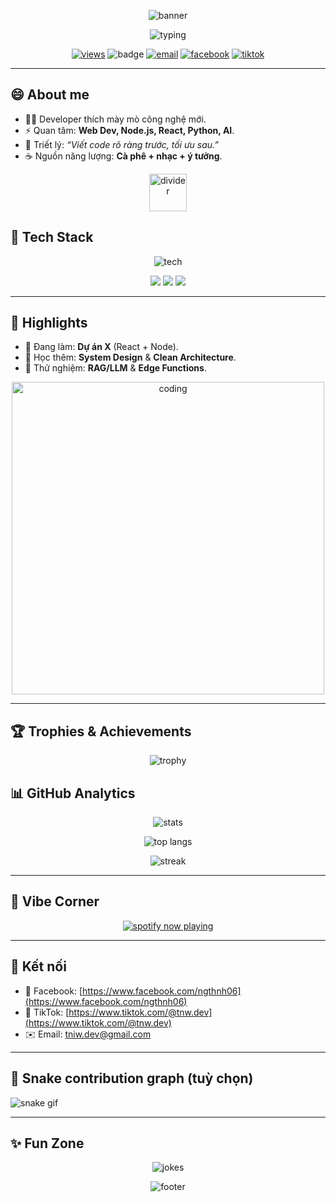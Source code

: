 <!--
🔧 Đã cá nhân hoá với thông tin của bạn (NgNhi2006).
-->

<!-- Banner động (capsule-render) -->

<p align="center">
  <img src="https://capsule-render.vercel.app/api?type=waving&height=220&text=Hello%20I'm%20NgNhi2006%20👋&fontAlign=50&fontAlignY=40&color=0:8A2BE2,100:00FFFF&animation=fadeIn" alt="banner" />
</p>

<!-- Typing SVG -->

<p align="center">
  <img src="https://readme-typing-svg.demolab.com?font=Fira+Code&pause=1200&center=true&vCenter=true&width=700&lines=Fullstack+Developer+%F0%9F%92%BB;Y%C3%AAu+Open+Source+%26+AI+%E2%9C%A8;C%C3%A0+ph%C3%AA+%2B+Code+%3D+%E2%9D%A4%EF%B8%8F;Welcome+to+my+GitHub!" alt="typing" />
</p>

<!-- Badges & stats quick row -->

<p align="center">
  <a href="https://github.com/NgNhi2006"><img src="https://komarev.com/ghpvc/?username=NgNhi2006&style=for-the-badge" alt="views"/></a>
  <img src="https://img.shields.io/badge/Code-Love-blueviolet?style=for-the-badge" alt="badge"/>
  <a href="mailto:tniw.dev@gmail.com"><img src="https://img.shields.io/badge/Email-contact-informational?style=for-the-badge&logo=gmail" alt="email"/></a>
  <a href="https://www.facebook.com/ngthnh06"><img src="https://img.shields.io/badge/Facebook-Connect-blue?style=for-the-badge&logo=facebook&logoColor=white" alt="facebook"/></a>
  <a href="https://www.tiktok.com/@tnw.dev"><img src="https://img.shields.io/badge/TikTok-Follow-black?style=for-the-badge&logo=tiktok" alt="tiktok"/></a>
</p>

---

## 😄 About me

* 🧑‍💻 Developer thích mày mò công nghệ mới.
* ⚡ Quan tâm: **Web Dev, Node.js, React, Python, AI**.
* 🧩 Triết lý: *“Viết code rõ ràng trước, tối ưu sau.”*
* ☕ Nguồn năng lượng: **Cà phê + nhạc + ý tưởng**.

<!-- Divider GIF -->

<p align="center">
  <img src="https://i.gifer.com/7scF.gif" height="60" alt="divider"/>
</p>

## 🧰 Tech Stack

<p align="center">
  <img src="https://skillicons.dev/icons?i=html,css,js,ts,react,next,nodejs,express,python,cpp,java,spring,tailwind,materialui,vite,webpack,git,github,vercel,netlify,mysql,postgres,mongodb,redis,docker,linux,vscode&perline=12" alt="tech"/>
</p>

<!-- Animated badges row -->

<p align="center">
  <img src="https://img.shields.io/badge/Focus-Performance%20%26%20DX-ff69b4?style=for-the-badge"/>
  <img src="https://img.shields.io/badge/Testing-Jest%20%26%20Vitest-9cf?style=for-the-badge"/>
  <img src="https://img.shields.io/badge/Cloud-Firebase%20%26%20Supabase-00c7b7?style=for-the-badge"/>
</p>

---

## 🚀 Highlights

* 🔭 Đang làm: **Dự án X** (React + Node).
* 🌱 Học thêm: **System Design** & **Clean Architecture**.
* 🧪 Thử nghiệm: **RAG/LLM** & **Edge Functions**.

<p align="center">
  <img src="https://media4.giphy.com/media/qgQUggAC3Pfv687qPC/giphy.gif" width="500" alt="coding"/>
</p>

---

## 🏆 Trophies & Achievements

<p align="center">
  <img src="https://github-profile-trophy.vercel.app/?username=NgNhi2006&theme=radical&no-bg=true&row=1&column=7" alt="trophy"/>
</p>

## 📊 GitHub Analytics

<p align="center">
  <img src="https://github-readme-stats.vercel.app/api?username=NgNhi2006&show_icons=true&theme=radical" alt="stats"/>
</p>
<p align="center">
  <img src="https://github-readme-stats.vercel.app/api/top-langs/?username=NgNhi2006&layout=compact&theme=tokyonight" alt="top langs"/>
</p>
<p align="center">
  <img src="https://streak-stats.demolab.com?user=NgNhi2006&theme=tokyonight&date_format=M%20j%5B%2C%20Y%5D" alt="streak"/>
</p>

---

## 🎵 Vibe Corner

<p align="center">
  <a href="https://open.spotify.com/playlist/2UWdGuPl26KCS6AI9LZw2W?si=82bos1RQQEu-VEwjacsTQA">
    <img src="https://novatorem.vercel.app/api/spotify" alt="spotify now playing"/>
  </a>
</p>

---

## 🤝 Kết nối

* 💼 Facebook: [https://www.facebook.com/ngthnh06](https://www.facebook.com/ngthnh06)
* 🎵 TikTok: [https://www.tiktok.com/@tnw.dev](https://www.tiktok.com/@tnw.dev)
* ✉️ Email: [tniw.dev@gmail.com](mailto:tniw.dev@gmail.com)

---

## 🐍 Snake contribution graph (tuỳ chọn)

![snake gif](https://github.com/NgNhi2006/NgNhi2006/blob/output/github-contribution-grid-snake.svg)

---

## ✨ Fun Zone

<p align="center">
  <img src="https://readme-jokes.vercel.app/api?hideBorder&theme=radical" alt="jokes"/>
</p>

<!-- Footer wave -->

<p align="center">
  <img src="https://capsule-render.vercel.app/api?type=waving&height=120&section=footer&color=0:00FFFF,100:8A2BE2" alt="footer"/>
</p>

